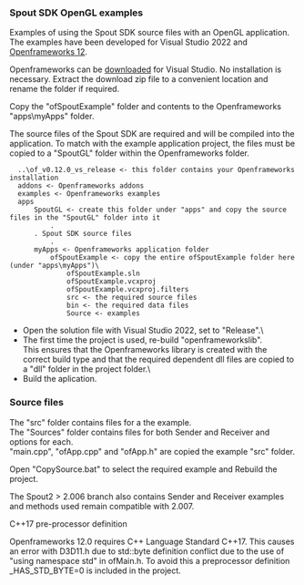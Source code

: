 ### Spout SDK OpenGL examples

Examples of using the Spout SDK source files with an OpenGL application.\
The examples have been developed for Visual Studio 2022 and [Openframeworks 12](https://openframeworks.cc/).

Openframeworks can be [downloaded](https://openframeworks.cc/download/) for Visual Studio. No installation is necessary. Extract the download zip file to a convenient location and rename the folder if required.

Copy the "ofSpoutExample" folder and contents to the Openframeworks "apps\myApps" folder.

The source files of the Spout SDK are required and will be compiled into the application. To match with the example application project, the files must be copied to a "SpoutGL" folder within the Openframeworks folder. 

      ..\of_v0.12.0_vs_release <- this folder contains your Openframeworks installation
	  addons <- Openframeworks addons
	  examples <- Openframeworks examples
	  apps
	      SpoutGL <- create this folder under "apps" and copy the source files in the "SpoutGL" folder into it
	          .
		  . Spout SDK source files
	          .
	      myApps <- Openframeworks application folder
	          ofSpoutExample <- copy the entire ofSpoutExample folder here (under "apps\myApps")\
                  ofSpoutExample.sln
                  ofSpoutExample.vcxproj
                  ofSpoutExample.vcxproj.filters
                  src <- the required source files
                  bin <- the required data files
			      Source <- examples

- Open the solution file with Visual Studio 2022, set to "Release".\
- The first time the project is used, re-build "openframeworkslib".\
This ensures that the Openframeworks library is created with the correct build type and that the required dependent dll files are copied to a "dll" folder in the project folder.\
- Build the aplication.

### Source files

The "src" folder contains files for a the example.\
The "Sources" folder contains files for both Sender and Receiver and options for each.\
"main.cpp", "ofApp.cpp" and "ofApp.h" are copied the example "src" folder.

Open "CopySource.bat" to select the required example and Rebuild the project.

The Spout2 > 2.006 branch also contains Sender and Receiver examples and methods used remain compatible with 2.007. 

C++17 pre-processor definition

Openframeworks 12.0 requires C++ Language Standard C++17.
This causes an error with D3D11.h due to std::byte definition conflict
due to the use of "using namespace std" in ofMain.h. To avoid this
a preprocessor definition _HAS_STD_BYTE=0 is included in the project.







